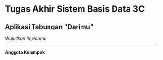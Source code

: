 # Tugas Akhir Sistem Basis Data 3C
## Aplikasi Tabungan "Darimu"
 _Wujudkan Impianmu_
 
 ------
**Anggota Kelompok**
